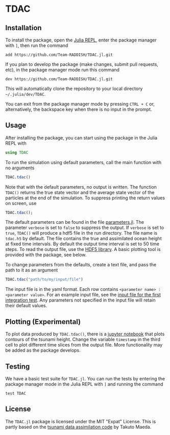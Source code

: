 # TDAC

## Installation

To install the package, open the [Julia
REPL](https://docs.julialang.org/en/v1/stdlib/REPL/), enter the package manager
with `]`, then run the command

```
add https://github.com/Team-RADDISH/TDAC.jl.git
```

If you plan to develop the package (make changes, submit pull requests, etc), in
the package manager mode run this command

```
dev https://github.com/Team-RADDISH/TDAC.jl.git
```

This will automatically clone the repository to your local directory
`~/.julia/dev/TDAC`.

You can exit from the package manager mode by pressing `CTRL + C` or,
alternatively, the backspace key when there is no input in the prompt.

## Usage

After installing the package, you can start using the package in the Julia REPL
with

```julia
using TDAC
```

To run the simulation using default parameters, call the main function with no arguments

```julia
TDAC.tdac()
```

Note that with the default parameters, no output is written. The function `TDAC()` returns the true
state vector and the average state vector of the particles at the end of the simulation. To suppress
printing the return values on screen, use

```julia
TDAC.tdac();
```

The default parameters can be found in the file [parameters.jl](https://github.com/Team-RADDISH/TDAC.jl/blob/master/src/params.jl).
The parameter `verbose` is set to `false` to suppress the output. If `verbose` is set to `true`, 
`TDAC()` will produce a hdf5 file in the run directory. The file name is `tdac.h5` by default.
The file contains the true and assimilated ocean height at fixed time intervals. By default the output
time interval is set to 50 time steps. To read the output file, use the [HDF5 library](https://www.hdfgroup.org/solutions/hdf5/).
A basic plotting tool is provided with the package, see below.

To change parameters from the defaults, create a text file, and pass the path to it as an argument

```julia
TDAC.tdac("path/to/my/input/file")
```

The input file is in the yaml format. Each row contains `<parameter name> : <parameter value>`. 
For an example input file, see the [input file for the first integration test](https://github.com/Team-RADDISH/TDAC.jl/blob/master/test/integration_test_1.yaml). 
Any parameters not specified in the input file will retain their default values.

## Plotting (Experimental)

To plot data produced by `TDAC.tdac()`, there is a [jupyter notebook](https://github.com/Team-RADDISH/TDAC.jl/blob/master/extra/Plot_tdac_output.ipynb) that plots contours of the tsunami height. Change the variable `timestamp` in the third cell to plot different time slices from the output file. More functionality may be added as the package develops.

## Testing

We have a basic test suite for `TDAC.jl`.  You can run the tests by entering the
package manager mode in the Julia REPL with `]` and running the command

```
test TDAC
```

## License

The `TDAC.jl` package is licensed under the MIT "Expat" License.  This is partly
based on the [tsunami data assimilation code](https://github.com/tktmyd/tdac) by
Takuto Maeda.
